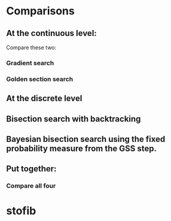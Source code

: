 # Comparisons

## At the continuous level:
Compare these two:
### Gradient search
### Golden section search

## At the discrete level
## Bisection search with backtracking
## Bayesian bisection search using the fixed probability measure from the GSS step.

## Put together:
### Compare all four
# stofib
